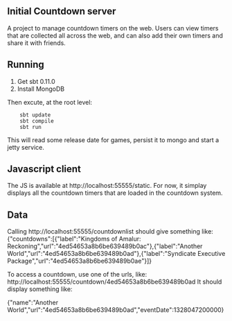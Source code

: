 Initial Countdown server
-----------------------
A project to manage countdown timers on the web. Users can view timers that are collected all across the web, and can also add their own timers and share it with friends.


Running
-------

1. Get sbt 0.11.0
2. Install MongoDB

Then excute, at the root level:

        sbt update
        sbt compile
        sbt run


This will read some release date for games, persist it to mongo and start a jetty service.

Javascript client
-----------------
The JS is available at http://localhost:55555/static. For now, it simplay displays all the countdown timers that are loaded in the countdown system.

Data
----
Calling http://localhost:55555/countdownlist should give something like:
{"countdowns":[{"label":"Kingdoms of Amalur: Reckoning","url":"4ed54653a8b6be639489b0ac"},{"label":"Another World","url":"4ed54653a8b6be639489b0ad"},{"label":"Syndicate Executive Package","url":"4ed54653a8b6be639489b0ae"}]}

To access a countdown, use one of the urls, like: http://localhost:55555/countdown/4ed54653a8b6be639489b0ad
It should display something like: 

{"name":"Another World","url":"4ed54653a8b6be639489b0ad","eventDate":1328047200000}


